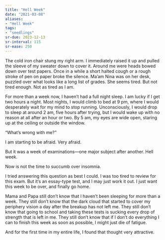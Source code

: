 ```yaml
---
title: "Hell Week"
date: "2021-03-08"
aliases:
- "Hell Week"
tags:
- "seedlings"
sr-due: 2023-12-13
sr-interval: 115
sr-ease: 250
---
```

The cold iron chair stung my right arm. I immediately raised it up and pulled the sleeve of my sweater down to cover it. Around me were heads bowed down over test papers. Once in a while a short halted cough or a rough stroke of pen on paper broke the silence. Ma’am Nina was on her desk, puzzled over what looks like a long list of grades. She seems tired. But not tired enough. Not as tired as I am.

For more than a week now, I haven’t had a full night sleep. I am lucky if I get two hours a night. Most nights, I would climb to bed at 9 pm, where I would desperately wait for my mind to stop running. Unconsciously, I would drop to sleep at around 2 am, five hours after trying, but I would wake up with no reason at all after an hour or two. By 5 am, my eyes are wide open, staring up at the ceiling or outside the window.

“What’s wrong with me?”

I am starting to be afraid. Very afraid.

But it was a week of examinations—one major subject after another. Hell week.

Now is not the time to succumb over insomnia.

I tried answering this question as best I could. I was too tired to review for this exam. But it’s an essay-type test, and I may just work it out. I just want this week to be over, and finally go home.

Mama and Papa still don’t know that I haven’t been sleeping for more than a week. They still don’t know that the dark cloud that started to cover my periphery vision a day after the breakup has not left me. They still don’t know that going to school and taking these tests is sucking every drop of strength that is left in me. They still don’t know that if I don’t do everything I can to finish this week as soon as possible, I might just die of fatigue.

And for the first time in my entire life, I found that thought very attractive.
